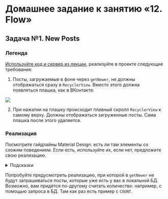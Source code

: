 # Домашнее задание к занятию «12. Flow»

## Задача №1. New Posts

### Легенда

[Используйте код и сервер из лекции](https://github.com/netology-code/andin-code/tree/master/11_flow), реализуйте в проекте следующие требования: 

1. Посты, загружаемые в фоне через `getNewer`, не должны отображаться сразу в `RecyclerView`. Вместо этого должна появляться плашка, как в ВКонтакте:

![](pic/vk.png)

2. При нажатии на плашку происходит плавный скролл `RecyclerView` к самому верху. Должны отображаться загруженные посты. Сама плашка после этого удаляется.

### Реализация
Посмотрите гайдлайны Material Design: есть ли там элементы со схожим поведением. Если есть, используйте их, если нет, предложите свою реализацию.

<details>
<summary>Подсказки</summary>

Самый простой вариант «отображать / не отображать» — это добавить в `Entity` поле и переделать `SELECT` так, чтобы он показывал только те, у которых поле выставлено. Нажав на плашку, вы можете сделать `UPDATE` и выставить поле всем в «показывать»).
</details>

Попробуйте предусмотреть реализацию, при которой в `getNewer` не будут запрашиваться посты, которые уже есть у вас в локальной БД. Возможно, вам придётся по-другому считать количество: например, с помощью запроса в БД. Там как раз есть пример с `COUNT`.